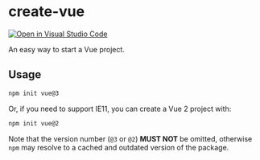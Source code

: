 # create-vue

[![Open in Visual Studio Code](https://open.vscode.dev/badges/open-in-vscode.svg)](https://open.vscode.dev/vuejs/create-vue)

An easy way to start a Vue project.

## Usage

```sh
npm init vue@3
```

Or, if you need to support IE11, you can create a Vue 2 project with:

```sh
npm init vue@2
```

Note that the version number (`@3` or `@2`) **MUST NOT** be omitted, otherwise `npm` may resolve to a cached and outdated version of the package.
